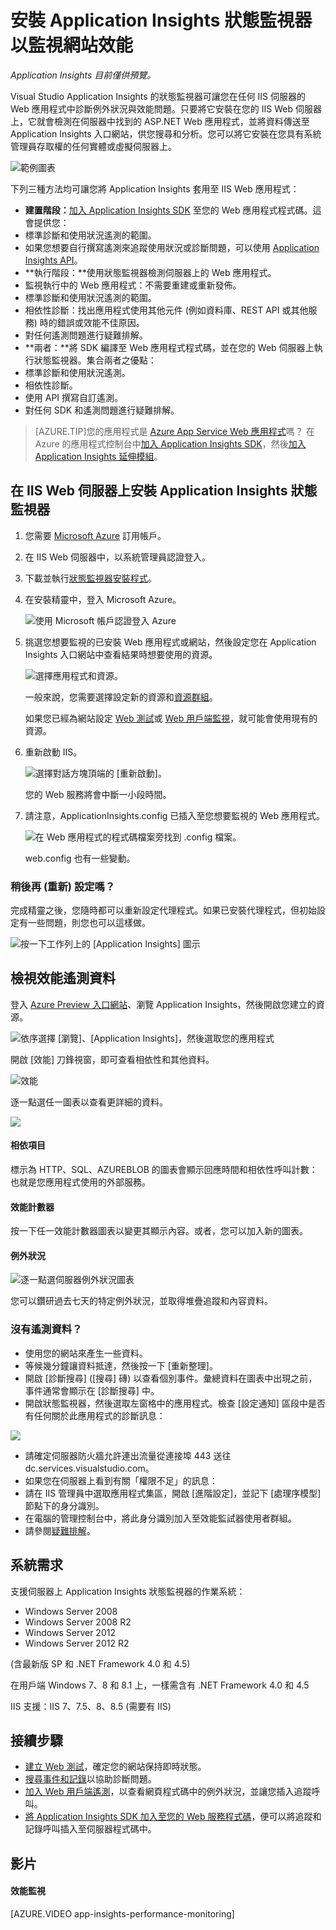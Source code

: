 <properties 
	pageTitle="在執行中的網站上診斷效能問題" 
	description="監視網站的效能而不重新部署網站。使用獨立或帶有 Application Insights 的 SDK，取得相依性遙測資料。" 
	services="application-insights" 
    documentationCenter=".net"
	authors="alancameronwills" 
	manager="ronmart"/>

<tags 
	ms.service="application-insights" 
	ms.workload="tbd" 
	ms.tgt_pltfrm="ibiza" 
	ms.devlang="na" 
	ms.topic="article" 
	ms.date="04/27/2015" 
	ms.author="awills"/>
 

# 安裝 Application Insights 狀態監視器以監視網站效能

*Application Insights 目前僅供預覽。*

Visual Studio Application Insights 的狀態監視器可讓您在任何 IIS 伺服器的 Web 應用程式中診斷例外狀況與效能問題。只要將它安裝在您的 IIS Web 伺服器上，它就會檢測在伺服器中找到的 ASP.NET Web 應用程式，並將資料傳送至 Application Insights 入口網站，供您搜尋和分析。您可以將它安裝在您具有系統管理員存取權的任何實體或虛擬伺服器上。

![範例圖表](./media/app-insights-monitor-performance-live-website-now/10-intro.png)

下列三種方法均可讓您將 Application Insights 套用至 IIS Web 應用程式：

* **建置階段：**[加入 Application Insights SDK][greenbrown] 至您的 Web 應用程式程式碼。這會提供您：
 * 標準診斷和使用狀況遙測的範圍。 
 * 如果您想要自行撰寫遙測來追蹤使用狀況或診斷問題，可以使用 [Application Insights API][api]。
* **執行階段：**使用狀態監視器檢測伺服器上的 Web 應用程式。
 * 監視執行中的 Web 應用程式：不需要重建或重新發佈。
 * 標準診斷和使用狀況遙測的範圍。
 * 相依性診斷：找出應用程式使用其他元件 (例如資料庫、REST API 或其他服務) 時的錯誤或效能不佳原因。
 * 對任何遙測問題進行疑難排解。
* **兩者：**將 SDK 編譯至 Web 應用程式程式碼，並在您的 Web 伺服器上執行狀態監視器。集合兩者之優點：
 * 標準診斷和使用狀況遙測。
 * 相依性診斷。
 * 使用 API 撰寫自訂遙測。
 * 對任何 SDK 和遙測問題進行疑難排解。



> [AZURE.TIP]您的應用程式是 [Azure App Service Web 應用程式](../app-service-web/websites-learning-map.md)嗎？ 在 Azure 的應用程式控制台中[加入 Application Insights SDK][greenbrown]，然後[加入 Application Insights 延伸模組](../insights-perf-analytics.md)。


## 在 IIS Web 伺服器上安裝 Application Insights 狀態監視器

1. 您需要 [Microsoft Azure](http://azure.com) 訂用帳戶。 

1. 在 IIS Web 伺服器中，以系統管理員認證登入。
2. 下載並執行[狀態監視器安裝程式](http://go.microsoft.com/fwlink/?LinkId=506648)。

4. 在安裝精靈中，登入 Microsoft Azure。

    ![使用 Microsoft 帳戶認證登入 Azure](./media/app-insights-monitor-performance-live-website-now/appinsights-035-signin.png)

5. 挑選您想要監視的已安裝 Web 應用程式或網站，然後設定您在 Application Insights 入口網站中查看結果時想要使用的資源。

    ![選擇應用程式和資源。](./media/app-insights-monitor-performance-live-website-now/appinsights-036-configAIC.png)

    一般來說，您需要選擇設定新的資源和[資源群組][roles]。

    如果您已經為網站設定 [Web 測試][availability]或 [Web 用戶端監視][client]，就可能會使用現有的資源。

6. 重新啟動 IIS。

    ![選擇對話方塊頂端的 [重新啟動]。](./media/app-insights-monitor-performance-live-website-now/appinsights-036-restart.png)

    您的 Web 服務將會中斷一小段時間。

6. 請注意，ApplicationInsights.config 已插入至您想要監視的 Web 應用程式。

    ![在 Web 應用程式的程式碼檔案旁找到 .config 檔案。](./media/app-insights-monitor-performance-live-website-now/appinsights-034-aiconfig.png)

   web.config 也有一些變動。

### 稍後再 (重新) 設定嗎？

完成精靈之後，您隨時都可以重新設定代理程式。如果已安裝代理程式，但初始設定有一些問題，則您也可以這樣做。

![按一下工作列上的 [Application Insights] 圖示](./media/app-insights-monitor-performance-live-website-now/appinsights-033-aicRunning.png)

## 檢視效能遙測資料

登入 [Azure Preview 入口網站](http://portal.azure.com)、瀏覽 Application Insights，然後開啟您建立的資源。

![依序選擇 [瀏覽]、[Application Insights]，然後選取您的應用程式](./media/app-insights-monitor-performance-live-website-now/appinsights-08openApp.png)

開啟 [效能] 刀鋒視窗，即可查看相依性和其他資料。

![效能](./media/app-insights-monitor-performance-live-website-now/21-perf.png)

逐一點選任一圖表以查看更詳細的資料。


![](./media/app-insights-monitor-performance-live-website-now/appinsights-038-dependencies.png)

#### 相依項目

標示為 HTTP、SQL、AZUREBLOB 的圖表會顯示回應時間和相依性呼叫計數：也就是您應用程式使用的外部服務。



#### 效能計數器

按一下任一效能計數器圖表以變更其顯示內容。或者，您可以加入新的圖表。
 
#### 例外狀況

![逐一點選伺服器例外狀況圖表](./media/app-insights-monitor-performance-live-website-now/appinsights-039-1exceptions.png)

您可以鑽研過去七天的特定例外狀況，並取得堆疊追蹤和內容資料。


### 沒有遙測資料？

  * 使用您的網站來產生一些資料。
  * 等候幾分鐘讓資料抵達，然後按一下 [重新整理]。
  * 開啟 [診斷搜尋] ([搜尋] 磚) 以查看個別事件。彙總資料在圖表中出現之前，事件通常會顯示在 [診斷搜尋] 中。
  * 開啟狀態監視器，然後選取左窗格中的應用程式。檢查 [設定通知] 區段中是否有任何關於此應用程式的診斷訊息：
  
  ![](./media/app-insights-monitor-performance-live-website-now/appinsights-status-monitor-diagnostics-message.png)

  * 請確定伺服器防火牆允許連出流量從連接埠 443 送往 dc.services.visualstudio.com。 
  * 如果您在伺服器上看到有關「權限不足」的訊息：
  * 請在 IIS 管理員中選取應用程式集區，開啟 [進階設定]，並記下 [處理序模型] 節點下的身分識別。
  * 在電腦的管理控制台中，將此身分識別加入至效能監試器使用者群組。
  * 請參閱[疑難排解][qna]。

## 系統需求

支援伺服器上 Application Insights 狀態監視器的作業系統：

- Windows Server 2008
- Windows Server 2008 R2
- Windows Server 2012
- Windows Server 2012 R2

(含最新版 SP 和 .NET Framework 4.0 和 4.5)

在用戶端 Windows 7、8 和 8.1 上，一樣需含有 .NET Framework 4.0 和 4.5

IIS 支援：IIS 7、7.5、8、8.5 (需要有 IIS)

## <a name="next"></a>接續步驟

* [建立 Web 測試][availability]，確定您的網站保持即時狀態。
* [搜尋事件和記錄][diagnostic]以協助診斷問題。
* [加入 Web 用戶端遙測][usage]，以查看網頁程式碼中的例外狀況，並讓您插入追蹤呼叫。
* [將 Application Insights SDK 加入至您的 Web 服務程式碼][greenbrown]，便可以將追蹤和記錄呼叫插入至伺服器程式碼中。

## 影片

#### 效能監視

[AZURE.VIDEO app-insights-performance-monitoring]

<!--Link references-->

[api]: app-insights-api-custom-events-metrics.md
[availability]: app-insights-monitor-web-app-availability.md
[client]: app-insights-javascript.md
[diagnostic]: app-insights-diagnostic-search.md
[greenbrown]: app-insights-start-monitoring-app-health-usage.md
[qna]: app-insights-troubleshoot-faq.md
[roles]: app-insights-resources-roles-access-control.md
[usage]: app-insights-web-track-usage.md

 

<!---HONumber=62-->